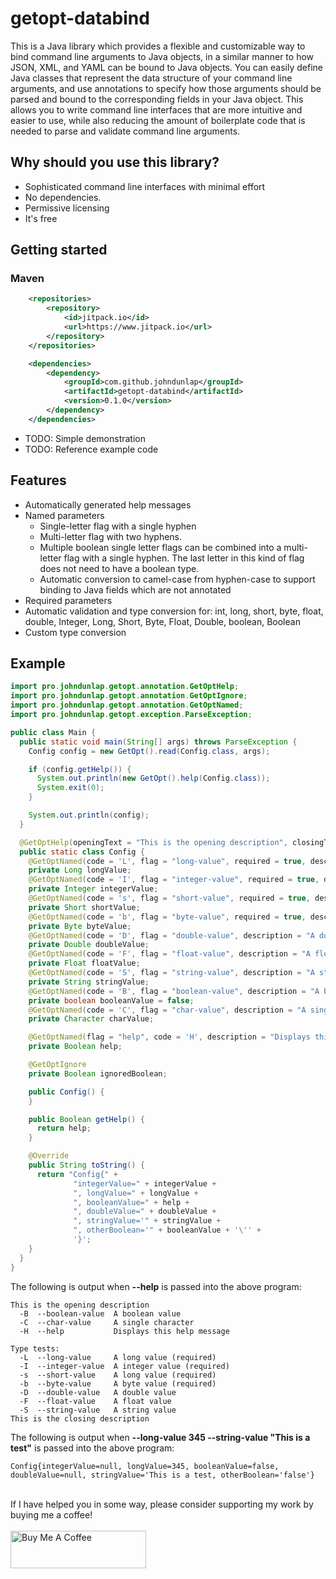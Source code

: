 # getopt-databind
This is a Java library which provides a flexible and customizable way to bind command line arguments to Java objects, in a similar manner to how JSON, XML, and YAML can be bound to Java objects. You can easily define Java classes that represent the data structure of your command line arguments, and use annotations to specify how those arguments should be parsed and bound to the corresponding fields in your Java object. This allows you to write command line interfaces that are more intuitive and easier to use, while also reducing the amount of boilerplate code that is needed to parse and validate command line arguments.

## Why should you use this library?
* Sophisticated command line interfaces with minimal effort
* No dependencies.
* Permissive licensing
* It's free

## Getting started
### Maven
```xml
    <repositories>
        <repository>
            <id>jitpack.io</id>
            <url>https://www.jitpack.io</url>
        </repository>
    </repositories>

    <dependencies>
        <dependency>
            <groupId>com.github.johndunlap</groupId>
            <artifactId>getopt-databind</artifactId>
            <version>0.1.0</version>
        </dependency>
    </dependencies>
```
* TODO: Simple demonstration
* TODO: Reference example code

## Features
* Automatically generated help messages
* Named parameters
   * Single-letter flag with a single hyphen
   * Multi-letter flag with two hyphens.
   * Multiple boolean single letter flags can be combined into a multi-letter flag with a single hyphen. The last letter in this kind of flag does not need to have a boolean type.
   * Automatic conversion to camel-case from hyphen-case to support binding to Java fields which are not annotated
* Required parameters
* Automatic validation and type conversion for: int, long, short, byte, float, double, Integer, Long, Short, Byte, Float, Double, boolean, Boolean
* Custom type conversion

## Example

```java
import pro.johndunlap.getopt.annotation.GetOptHelp;
import pro.johndunlap.getopt.annotation.GetOptIgnore;
import pro.johndunlap.getopt.annotation.GetOptNamed;
import pro.johndunlap.getopt.exception.ParseException;

public class Main {
  public static void main(String[] args) throws ParseException {
    Config config = new GetOpt().read(Config.class, args);

    if (config.getHelp()) {
      System.out.println(new GetOpt().help(Config.class));
      System.exit(0);
    }

    System.out.println(config);
  }

  @GetOptHelp(openingText = "This is the opening description", closingText = "This is the closing description")
  public static class Config {
    @GetOptNamed(code = 'L', flag = "long-value", required = true, description = "A long value", category = "Type tests")
    private Long longValue;
    @GetOptNamed(code = 'I', flag = "integer-value", required = true, description = "A integer value", category = "Type tests")
    private Integer integerValue;
    @GetOptNamed(code = 's', flag = "short-value", required = true, description = "A short value", category = "Type tests")
    private Short shortValue;
    @GetOptNamed(code = 'b', flag = "byte-value", required = true, description = "A byte value", category = "Type tests")
    private Byte byteValue;
    @GetOptNamed(code = 'D', flag = "double-value", description = "A double value", category = "Type tests")
    private Double doubleValue;
    @GetOptNamed(code = 'F', flag = "float-value", description = "A float value", category = "Type tests")
    private Float floatValue;
    @GetOptNamed(code = 'S', flag = "string-value", description = "A string value", category = "Type tests")
    private String stringValue;
    @GetOptNamed(code = 'B', flag = "boolean-value", description = "A boolean value")
    private boolean booleanValue = false;
    @GetOptNamed(code = 'C', flag = "char-value", description = "A single character")
    private Character charValue;

    @GetOptNamed(flag = "help", code = 'H', description = "Displays this help message")
    private Boolean help;

    @GetOptIgnore
    private Boolean ignoredBoolean;

    public Config() {
    }

    public Boolean getHelp() {
      return help;
    }

    @Override
    public String toString() {
      return "Config{" +
              "integerValue=" + integerValue +
              ", longValue=" + longValue +
              ", booleanValue=" + help +
              ", doubleValue=" + doubleValue +
              ", stringValue='" + stringValue +
              ", otherBoolean='" + booleanValue + '\'' +
              '}';
    }
  }
}
```

The following is output when **--help** is passed into the above program:
```text
This is the opening description
  -B  --boolean-value  A boolean value
  -C  --char-value     A single character
  -H  --help           Displays this help message

Type tests:
  -L  --long-value     A long value (required)
  -I  --integer-value  A integer value (required)
  -s  --short-value    A long value (required)
  -b  --byte-value     A byte value (required)
  -D  --double-value   A double value
  -F  --float-value    A float value
  -S  --string-value   A string value
This is the closing description
```

The following is output when **--long-value 345 --string-value "This is a test"** is passed into the above program:
```text
Config{integerValue=null, longValue=345, booleanValue=false, doubleValue=null, stringValue='This is a test, otherBoolean='false'}
```

<br/>If I have helped you in some way, please consider supporting my work by buying me a coffee!<br/><br/>
<a href="https://www.buymeacoffee.com/ixCgtN0uXb" target="_blank"><img src="https://cdn.buymeacoffee.com/buttons/v2/default-yellow.png" alt="Buy Me A Coffee" style="height: 60px !important;width: 217px !important;" ></a>
